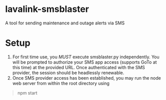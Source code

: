 # lavalink-smsblaster
A tool for sending maintenance and outage alerts via SMS

# Setup
1. For first time use, you *MUST* execute smsblaster.py independently. You will be prompted to authorize your SMS app access (supports GoTo at this time) at the provided URL. Once authenticated with the SMS provider, the session should be headlessly renewable.
2. Once SMS provider access has been established, you may run the node web server from within the root directory using
> npm start
